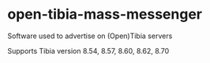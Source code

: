 open-tibia-mass-messenger
=========================

Software used to advertise on (Open)Tibia servers

Supports Tibia version 8.54, 8.57, 8.60, 8.62, 8.70
